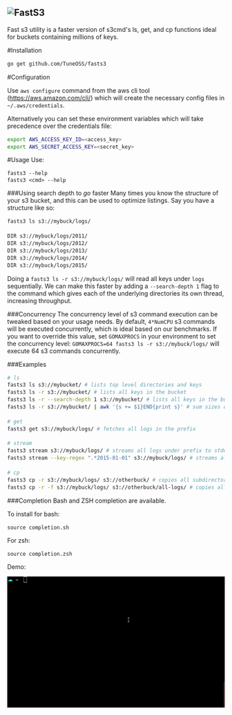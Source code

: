 ![FastS3](http://i.imgur.com/A42azaA.png)
---

Fast s3 utility is a faster version of s3cmd's ls, get, and cp functions ideal for buckets containing millions of keys.

#Installation

```bash
go get github.com/TuneOSS/fasts3
```

#Configuration

Use `aws configure` command from the aws cli tool (https://aws.amazon.com/cli/) which will create the necessary config files in `~/.aws/credentials`.

Alternatively you can set these environment variables which will take precedence over the credentials file:
```bash
export AWS_ACCESS_KEY_ID=<access_key>
export AWS_SECRET_ACCESS_KEY=<secret_key>
```

#Usage
Use:
```
fasts3 --help
fasts3 <cmd> --help
```

###Using search depth to *go* faster
Many times you know the structure of your s3 bucket, and this can be used to optimize listings. Say you have a structure like so:
```bash
fasts3 ls s3://mybuck/logs/

DIR s3://mybuck/logs/2011/
DIR s3://mybuck/logs/2012/
DIR s3://mybuck/logs/2013/
DIR s3://mybuck/logs/2014/
DIR s3://mybuck/logs/2015/
```

Doing a `fasts3 ls -r s3://mybuck/logs/` will read all keys under `logs` sequentially. We can make this faster by adding a `--search-depth 1` flag to the command which gives each of the underlying directories its own thread, increasing throughput.

###Concurrency
The concurrency level of s3 command execution can be tweaked based on your usage needs. By default, `4*NumCPU` s3 commands will be executed concurrently, which is ideal based on our benchmarks. If you want to override this value, set `GOMAXPROCS` in your environment to set the concurrency level: `GOMAXPROCS=64 fasts3 ls -r s3://mybuck/logs/` will execute 64 s3 commands concurrently.

###Examples
```bash
# ls
fasts3 ls s3://mybucket/ # lists top level directories and keys
fasts3 ls -r s3://mybucket/ # lists all keys in the bucket
fasts3 ls -r --search-depth 1 s3://mybucket/ # lists all keys in the bucket using the directories 1 level down to thread
fasts3 ls -r s3://mybucket/ | awk '{s += $1}END{print s}' # sum sizes of all objects in the bucket

# get
fasts3 get s3://mybuck/logs/ # fetches all logs in the prefix

# stream
fasts3 stream s3://mybuck/logs/ # streams all logs under prefix to stdout
fasts3 stream --key-regex ".*2015-01-01" s3://mybuck/logs/ # streams all logs with 2015-01-01 in the key name stdout

# cp
fasts3 cp -r s3://mybuck/logs/ s3://otherbuck/ # copies all subdirectories to another bucket
fasts3 cp -r -f s3://mybuck/logs/ s3://otherbuck/all-logs/ # copies all source files into the same destination directory
```

###Completion
Bash and ZSH completion are available.

To install for bash:
```
source completion.sh
```

For zsh:
```
source completion.zsh
```

Demo:

![autocomplete demo for zsh](autocomplete_demo.gif)
